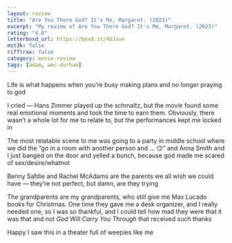 ```yaml
---
layout: review
title: "Are You There God? It's Me, Margaret. (2023)"
excerpt: "My review of Are You There God? It's Me, Margaret. (2023)"
rating: "4.0"
letterboxd_url: https://boxd.it/4bJxvn
mst3k: false
rifftrax: false
category: movie-review
tags: [adam, amc-durham]
---
```


Life is what happens when you’re busy making plans and no longer praying to god

I cried — Hans Zimmer played up the schmaltz, but the movie found some real emotional moments and took the time to earn them. Obviously, there wasn’t a whole lot for me to relate to, but the performances kept me locked in

The most relatable scene to me was going to a party in middle school where we did the “go in a room with another person and … 😏” and Anna Smith and I just banged on the door and yelled a bunch, because god made me scared of sex/desire/whatnot

Benny Safdie and Rachel McAdams are the parents we all wish we could have — they’re not perfect, but damn, are they trying

The grandparents are my grandparents, who still give me Max Lucado books for Christmas. One time they gave me a desk organizer, and I really needed one, so I was so thankful, and I could tell how mad they were that it was that and not <i>God Will Carry You Through</i> that received such thanks

Happy I saw this in a theater full of weepies like me
